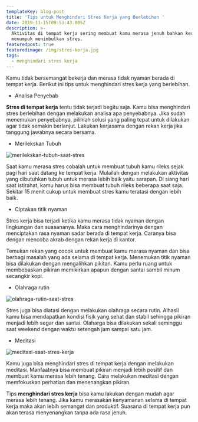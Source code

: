 ```yaml
---
templateKey: blog-post
title: 'Tips untuk Menghindari Stres Kerja yang Berlebihan '
date: 2019-11-15T09:53:43.005Z
description: >-
  Aktivitas di tempat kerja sering membuat kamu merasa jenuh bahkan kerjaan yang
  menumpuk menimbulkan stres.
featuredpost: true
featuredimage: /img/stres-kerja.jpg
tags:
  - menghindari stres kerja
---
```

Kamu tidak bersemangat bekerja dan merasa tidak nyaman berada di tempat kerja. Berikut ini tips untuk menghindari stres kerja yang berlebihan. 

* Analisa Penyebab

**Stres di tempat kerja** tentu tidak terjadi begitu saja. Kamu bisa menghindari stres berlebihan dengan melakukan analisa apa penyebabnya. Jika sudah menemukan penyebabnya, pilihlah solusi yang paling tepat untuk dilakukan agar tidak semakin berlanjut. Lakukan kerjasama dengan rekan kerja jika tanggung jawabnya secara bersama. 

* Merilekskan Tubuh

![merilekskan-tubuh-saat-stres](/img/merilekskan-tubuh.jpg "Merilekskan tubuh saat stres")

Saat kamu merasa stres cobalah untuk membuat tubuh kamu rileks sejak pagi hari saat datang ke tempat kerja. Mulailah dengan melakukan aktivitas yang dibutuhkan tubuh untuk merasa lebih baik yaitu sarapan. Di siang hari saat istirahat, kamu harus bisa membuat tubuh rileks beberapa saat saja. Sekitar 15 menit cukup untuk membuat stres kamu teratasi dengan lebih baik. 

* Ciptakan titik nyaman

Stres kerja bisa terjadi ketika kamu merasa tidak nyaman dengan lingkungan dan suasananya. Maka cara menghindarinya dengan menciptakan rasa nyaman sadar berada di tempat kerja. Caranya bisa dengan mencoba akrab dengan rekan kerja di kantor. 

Temukan rekan yang cocok untuk membuat kamu merasa nyaman dan bisa berbagi masalah yang ada selama di tempat kerja. Menemukan titik nyaman bisa dilakukan dengan mengalihkan pikitan. Kamu perlu ruang untuk membebaskan pikiran memikirkan apapun dengan santai sambil minum secangkir kopi. 

* Olahraga rutin

![olahraga-rutin-saat-stres](/img/olahraga-rutin.jpg "Olahraga rutin saat stres")

Stres juga bisa diatasi dengan melakukan olahraga secara rutin. Alhasil kamu bisa mendapatkan kondisi fisik yang sehat dan stabil sehingga pikiran menjadi lebih segar dan santai. Olaharga bisa dilakukan sekali seminggu saat weekend dengan waktu setengah jam sampai satu jam. 

* Meditasi

![meditasi-saat-stres-kerja](/img/tips-mengatas-stres-kerja-alodokter.jpg "Meditasi saat stres kerja")

Kamu juga bisa menghindari stres di tempat kerja dengan melakukan meditasi. Manfaatnya bisa membuat pikiran menjadi lebih positif  dan membuat kamu merasa lebih tenang. Cara melakukan meditasi dengan memfokuskan perhatian dan menenangkan pikiran.  

Tips **menghindari stres kerja** bisa kamu lakukan dengan mudah agar merasa lebih tenang. Jika kamu merasakan kenyamanan selama di tempat kerja maka akan lebih semangat dan produktif. Suasana di tempat kerja pun akan terasa menyenangkan tanpa ada rasa jenuh.
